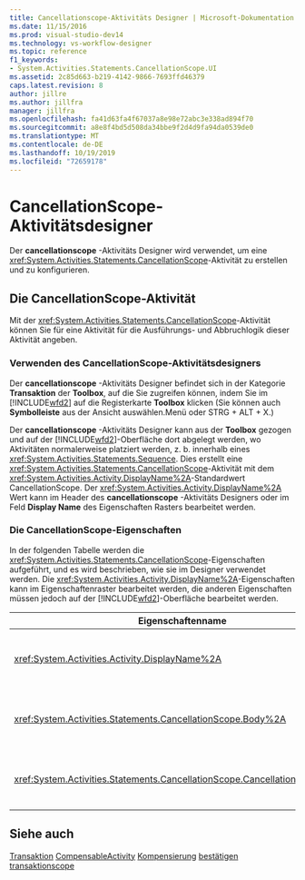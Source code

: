 ```yaml
---
title: Cancellationscope-Aktivitäts Designer | Microsoft-Dokumentation
ms.date: 11/15/2016
ms.prod: visual-studio-dev14
ms.technology: vs-workflow-designer
ms.topic: reference
f1_keywords:
- System.Activities.Statements.CancellationScope.UI
ms.assetid: 2c85d663-b219-4142-9866-7693ffd46379
caps.latest.revision: 8
author: jillre
ms.author: jillfra
manager: jillfra
ms.openlocfilehash: fa41d63fa4f67037a8e98e72abc3e338ad894f70
ms.sourcegitcommit: a8e8f4bd5d508da34bbe9f2d4d9fa94da0539de0
ms.translationtype: MT
ms.contentlocale: de-DE
ms.lasthandoff: 10/19/2019
ms.locfileid: "72659178"
---
```

# <a name="cancellationscope-activity-designer"></a>CancellationScope-Aktivitätsdesigner
Der **cancellationscope** -Aktivitäts Designer wird verwendet, um eine <xref:System.Activities.Statements.CancellationScope>-Aktivität zu erstellen und zu konfigurieren.

## <a name="the-cancellationscope-activity"></a>Die CancellationScope-Aktivität
 Mit der <xref:System.Activities.Statements.CancellationScope>-Aktivität können Sie für eine Aktivität für die Ausführungs- und Abbruchlogik dieser Aktivität angeben.

### <a name="using-the-cancellationscope-activity-designer"></a>Verwenden des CancellationScope-Aktivitätsdesigners
 Der **cancellationscope** -Aktivitäts Designer befindet sich in der Kategorie **Transaktion** der **Toolbox**, auf die Sie zugreifen können, indem Sie im [!INCLUDE[wfd2](../includes/wfd2-md.md)] auf die Registerkarte **Toolbox** klicken (Sie können auch **Symbolleiste** aus der Ansicht auswählen.Menü oder STRG + ALT + X.)

 Der **cancellationscope** -Aktivitäts Designer kann aus der **Toolbox** gezogen und auf der [!INCLUDE[wfd2](../includes/wfd2-md.md)]-Oberfläche dort abgelegt werden, wo Aktivitäten normalerweise platziert werden, z. b. innerhalb eines <xref:System.Activities.Statements.Sequence>. Dies erstellt eine <xref:System.Activities.Statements.CancellationScope>-Aktivität mit dem <xref:System.Activities.Activity.DisplayName%2A>-Standardwert CancellationScope. Der <xref:System.Activities.Activity.DisplayName%2A> Wert kann im Header des **cancellationscope** -Aktivitäts Designers oder im Feld **Display Name** des Eigenschaften Rasters bearbeitet werden.

### <a name="the-cancellationscope-properties"></a>Die CancellationScope-Eigenschaften
 In der folgenden Tabelle werden die <xref:System.Activities.Statements.CancellationScope>-Eigenschaften aufgeführt, und es wird beschrieben, wie sie im Designer verwendet werden. Die <xref:System.Activities.Activity.DisplayName%2A>-Eigenschaften kann im Eigenschaftenraster bearbeitet werden, die anderen Eigenschaften müssen jedoch auf der [!INCLUDE[wfd2](../includes/wfd2-md.md)]-Oberfläche bearbeitet werden.

|Eigenschaftenname|Erforderlich|Verwendung|
|-------------------|--------------|-----------|
|<xref:System.Activities.Activity.DisplayName%2A>|False|Der optionale Anzeigename der <xref:System.Activities.Statements.CancellationScope>-Aktivität. Der Standardwert lautet CancellationScope. Obwohl der <xref:System.Activities.Activity.DisplayName%2A>-Wert nicht zwingend erforderlich ist, wird empfohlen, einen Anzeigenamen zu verwenden.|
|<xref:System.Activities.Statements.CancellationScope.Body%2A>|True|Gibt die Aktivität an, für die Abbruchlogik bereitgestellt wird. Um die <xref:System.Activities.Statements.CancellationScope.Body%2A>-Aktivität hinzuzufügen, legen Sie eine Aktivität aus der **Toolbox** in das Feld **Body** mit dem Hinweis Text "Aktivität hier ablegen" des **cancellationscope** -Aktivitäts Designers ab.|
|<xref:System.Activities.Statements.CancellationScope.CancellationHandler%2A>|True|Gibt die Aktivität an, die im Fall eines Abbruchs ausgeführt wird. Um die <xref:System.Activities.Statements.CancellationScope.CancellationHandler%2A>-Aktivität hinzuzufügen, legen Sie eine Aktivität aus der **Toolbox** im Feld **cancellationhandler** mit dem Hinweis Text "Aktivität hier ablegen" des **cancellationscope** -Aktivitäts Designers ab.|

## <a name="see-also"></a>Siehe auch
 [Transaktion](../workflow-designer/transaction-activity-designers.md) [CompensableActivity](../workflow-designer/compensableactivity-activity-designer.md) [Kompensierung](../workflow-designer/compensate-activity-designer.md) [bestätigen](../workflow-designer/confirm-activity-designer.md) [transaktionscope](../workflow-designer/transactionscope-activity-designer.md)